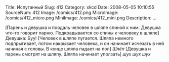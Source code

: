 Title: Испуганный 
Slug: 412 
Category: xkcd 
Date: 2008-05-05 10:10:55 
SourceNum: 412 
Image: /comics/412.png 
MicroImage: /comics/412_micro.png 
MiniImage: /comics/412_mini.png 
Description: ... 

[Парень и девушка и поодаль человек в шляпе спиной к ним. Девушка что-то говорит парню. Подкрадывается со спины к человеку в шляпе]
Девушка: Буу!
[Человек в шляпе пугается. Шляпа немного подпрыгивает, потом накрывает человека, и он начинает исчезать в ней начиная с головы. В конце шляпа падает на пол]
*Шлёп*
[Девушка и парень смотрят на шляпу. Шляпа начинает уползать]
*шух шух шух*
